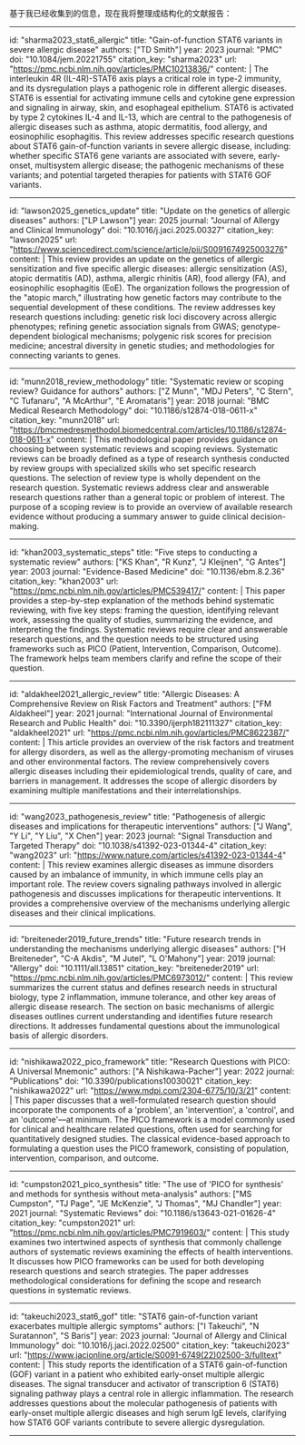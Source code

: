 基于我已经收集到的信息，现在我将整理成结构化的文献报告：

----
id: "sharma2023_stat6_allergic"
title: "Gain-of-function STAT6 variants in severe allergic disease"
authors: ["TD Smith"]
year: 2023
journal: "PMC"
doi: "10.1084/jem.20221755"
citation_key: "sharma2023"
url: "https://pmc.ncbi.nlm.nih.gov/articles/PMC10213836/"
content: |
  The interleukin 4R (IL-4R)-STAT6 axis plays a critical role in type-2 immunity, and its dysregulation plays a pathogenic role in different allergic diseases. STAT6 is essential for activating immune cells and cytokine gene expression and signaling in airway, skin, and esophageal epithelium. STAT6 is activated by type 2 cytokines IL-4 and IL-13, which are central to the pathogenesis of allergic diseases such as asthma, atopic dermatitis, food allergy, and eosinophilic esophagitis. This review addresses specific research questions about STAT6 gain-of-function variants in severe allergic disease, including: whether specific STAT6 gene variants are associated with severe, early-onset, multisystem allergic disease; the pathogenic mechanisms of these variants; and potential targeted therapies for patients with STAT6 GOF variants.

----
id: "lawson2025_genetics_update"
title: "Update on the genetics of allergic diseases"
authors: ["LP Lawson"]
year: 2025
journal: "Journal of Allergy and Clinical Immunology"
doi: "10.1016/j.jaci.2025.00327"
citation_key: "lawson2025"
url: "https://www.sciencedirect.com/science/article/pii/S0091674925003276"
content: |
  This review provides an update on the genetics of allergic sensitization and five specific allergic diseases: allergic sensitization (AS), atopic dermatitis (AD), asthma, allergic rhinitis (AR), food allergy (FA), and eosinophilic esophagitis (EoE). The organization follows the progression of the "atopic march," illustrating how genetic factors may contribute to the sequential development of these conditions. The review addresses key research questions including: genetic risk loci discovery across allergic phenotypes; refining genetic association signals from GWAS; genotype-dependent biological mechanisms; polygenic risk scores for precision medicine; ancestral diversity in genetic studies; and methodologies for connecting variants to genes.

----
id: "munn2018_review_methodology"
title: "Systematic review or scoping review? Guidance for authors"
authors: ["Z Munn", "MDJ Peters", "C Stern", "C Tufanaru", "A McArthur", "E Aromataris"]
year: 2018
journal: "BMC Medical Research Methodology"
doi: "10.1186/s12874-018-0611-x"
citation_key: "munn2018"
url: "https://bmcmedresmethodol.biomedcentral.com/articles/10.1186/s12874-018-0611-x"
content: |
  This methodological paper provides guidance on choosing between systematic reviews and scoping reviews. Systematic reviews can be broadly defined as a type of research synthesis conducted by review groups with specialized skills who set specific research questions. The selection of review type is wholly dependent on the research question. Systematic reviews address clear and answerable research questions rather than a general topic or problem of interest. The purpose of a scoping review is to provide an overview of available research evidence without producing a summary answer to guide clinical decision-making.

----
id: "khan2003_systematic_steps"
title: "Five steps to conducting a systematic review"
authors: ["KS Khan", "R Kunz", "J Kleijnen", "G Antes"]
year: 2003
journal: "Evidence-Based Medicine"
doi: "10.1136/ebm.8.2.36"
citation_key: "khan2003"
url: "https://pmc.ncbi.nlm.nih.gov/articles/PMC539417/"
content: |
  This paper provides a step-by-step explanation of the methods behind systematic reviewing, with five key steps: framing the question, identifying relevant work, assessing the quality of studies, summarizing the evidence, and interpreting the findings. Systematic reviews require clear and answerable research questions, and the question needs to be structured using frameworks such as PICO (Patient, Intervention, Comparison, Outcome). The framework helps team members clarify and refine the scope of their question.

----
id: "aldakheel2021_allergic_review"
title: "Allergic Diseases: A Comprehensive Review on Risk Factors and Treatment"
authors: ["FM Aldakheel"]
year: 2021
journal: "International Journal of Environmental Research and Public Health"
doi: "10.3390/ijerph182111327"
citation_key: "aldakheel2021"
url: "https://pmc.ncbi.nlm.nih.gov/articles/PMC8622387/"
content: |
  This article provides an overview of the risk factors and treatment for allergy disorders, as well as the allergy-promoting mechanism of viruses and other environmental factors. The review comprehensively covers allergic diseases including their epidemiological trends, quality of care, and barriers in management. It addresses the scope of allergic disorders by examining multiple manifestations and their interrelationships.

----
id: "wang2023_pathogenesis_review"
title: "Pathogenesis of allergic diseases and implications for therapeutic interventions"
authors: ["J Wang", "Y Li", "Y Liu", "X Chen"]
year: 2023
journal: "Signal Transduction and Targeted Therapy"
doi: "10.1038/s41392-023-01344-4"
citation_key: "wang2023"
url: "https://www.nature.com/articles/s41392-023-01344-4"
content: |
  This review examines allergic diseases as immune disorders caused by an imbalance of immunity, in which immune cells play an important role. The review covers signaling pathways involved in allergic pathogenesis and discusses implications for therapeutic interventions. It provides a comprehensive overview of the mechanisms underlying allergic diseases and their clinical implications.

----
id: "breiteneder2019_future_trends"
title: "Future research trends in understanding the mechanisms underlying allergic diseases"
authors: ["H Breiteneder", "C-A Akdis", "M Jutel", "L O'Mahony"]
year: 2019
journal: "Allergy"
doi: "10.1111/all.13851"
citation_key: "breiteneder2019"
url: "https://pmc.ncbi.nlm.nih.gov/articles/PMC6973012/"
content: |
  This review summarizes the current status and defines research needs in structural biology, type 2 inflammation, immune tolerance, and other key areas of allergic disease research. The section on basic mechanisms of allergic diseases outlines current understanding and identifies future research directions. It addresses fundamental questions about the immunological basis of allergic disorders.

----
id: "nishikawa2022_pico_framework"
title: "Research Questions with PICO: A Universal Mnemonic"
authors: ["A Nishikawa-Pacher"]
year: 2022
journal: "Publications"
doi: "10.3390/publications10030021"
citation_key: "nishikawa2022"
url: "https://www.mdpi.com/2304-6775/10/3/21"
content: |
  This paper discusses that a well-formulated research question should incorporate the components of a 'problem', an 'intervention', a 'control', and an 'outcome'—at minimum. The PICO framework is a model commonly used for clinical and healthcare related questions, often used for searching for quantitatively designed studies. The classical evidence-based approach to formulating a question uses the PICO framework, consisting of population, intervention, comparison, and outcome.

----
id: "cumpston2021_pico_synthesis"
title: "The use of 'PICO for synthesis' and methods for synthesis without meta-analysis"
authors: ["MS Cumpston", "TJ Page", "JE McKenzie", "J Thomas", "MJ Chandler"]
year: 2021
journal: "Systematic Reviews"
doi: "10.1186/s13643-021-01626-4"
citation_key: "cumpston2021"
url: "https://pmc.ncbi.nlm.nih.gov/articles/PMC7919603/"
content: |
  This study examines two intertwined aspects of synthesis that commonly challenge authors of systematic reviews examining the effects of health interventions. It discusses how PICO frameworks can be used for both developing research questions and search strategies. The paper addresses methodological considerations for defining the scope and research questions in systematic reviews.

----
id: "takeuchi2023_stat6_gof"
title: "STAT6 gain-of-function variant exacerbates multiple allergic symptoms"
authors: ["I Takeuchi", "N Suratannon", "S Baris"]
year: 2023
journal: "Journal of Allergy and Clinical Immunology"
doi: "10.1016/j.jaci.2022.02500"
citation_key: "takeuchi2023"
url: "https://www.jacionline.org/article/S0091-6749(22)02500-3/fulltext"
content: |
  This study reports the identification of a STAT6 gain-of-function (GOF) variant in a patient who exhibited early-onset multiple allergic diseases. The signal transducer and activator of transcription 6 (STAT6) signaling pathway plays a central role in allergic inflammation. The research addresses questions about the molecular pathogenesis of patients with early-onset multiple allergic diseases and high serum IgE levels, clarifying how STAT6 GOF variants contribute to severe allergic dysregulation.

----
